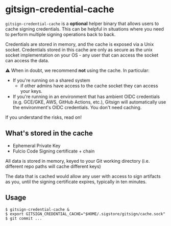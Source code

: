 # gitsign-credential-cache

`gitsign-credential-cache` is a **optional** helper binary that allows users to
cache signing credentials. This can be helpful in situations where you need to
perform multiple signing operations back to back.

Credentials are stored in memory, and the cache is exposed via a Unix socket.
Credentials stored in this cache are only as secure as the unix socket
implementation on your OS - any user that can access the socket can access the
data.

⚠️ When in doubt, we recommend **not** using the cache. In particular:

- If you're running on a shared system
  - if other admins have access to the cache socket they can access your keys.
- If you're running in an environment that has ambient OIDC credentials (e.g.
  GCE/GKE, AWS, GitHub Actions, etc.), Gitsign will automatically use the
  environment's OIDC credentials. You don't need caching.

If you understand the risks, read on!

## What's stored in the cache
	
- Ephemeral Private Key
- Fulcio Code Signing certificate + chain

All data is stored in memory, keyed to your Git working directory (i.e. different repo paths
will cache different keys)

The data that is cached would allow any user with access to sign artifacts as you, until the signing certificate expires, typically in ten minutes.

## Usage

```
$ gitsign-credential-cache &
$ export GITSIGN_CREDENTIAL_CACHE="$HOME/.sigstore/gitsign/cache.sock"
$ git commit ...
```
